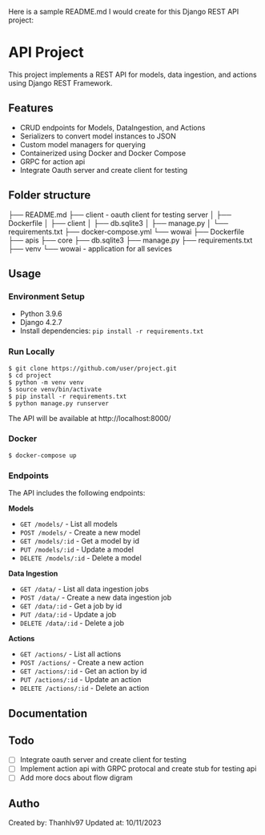 Here is a sample README.md I would create for this Django REST API project:

# API Project

This project implements a REST API for models, data ingestion, and actions using Django REST Framework.

## Features

- CRUD endpoints for Models, DataIngestion, and Actions
- Serializers to convert model instances to JSON
- Custom model managers for querying
- Containerized using Docker and Docker Compose
- GRPC for action api
- Integrate Oauth server and create client for testing

## Folder structure

├── README.md
├── client - oauth client for testing server
│   ├── Dockerfile
│   ├── client
│   ├── db.sqlite3
│   ├── manage.py
│   └── requirements.txt
├── docker-compose.yml
└── wowai
    ├── Dockerfile
    ├── apis
    ├── core
    ├── db.sqlite3
    ├── manage.py
    ├── requirements.txt
    ├── venv
    └── wowai - application for all sevices

## Usage

### Environment Setup

- Python 3.9.6
- Django 4.2.7
- Install dependencies: `pip install -r requirements.txt`

### Run Locally

```
$ git clone https://github.com/user/project.git
$ cd project
$ python -m venv venv
$ source venv/bin/activate
$ pip install -r requirements.txt
$ python manage.py runserver
```

The API will be available at http://localhost:8000/

### Docker

```
$ docker-compose up
```

### Endpoints

The API includes the following endpoints:

**Models**

- `GET /models/` - List all models
- `POST /models/` - Create a new model
- `GET /models/:id` - Get a model by id
- `PUT /models/:id` - Update a model
- `DELETE /models/:id` - Delete a model

**Data Ingestion**

- `GET /data/` - List all data ingestion jobs
- `POST /data/` - Create a new data ingestion job
- `GET /data/:id` - Get a job by id
- `PUT /data/:id` - Update a job
- `DELETE /data/:id` - Delete a job

**Actions**

- `GET /actions/` - List all actions
- `POST /actions/` - Create a new action
- `GET /actions/:id` - Get an action by id
- `PUT /actions/:id` - Update an action
- `DELETE /actions/:id` - Delete an action

## Documentation

## Todo

- [ ] Integrate oauth server and create client for testing
- [ ] Implement action api with GRPC protocal and create stub for testing api
- [ ] Add more docs about flow digram

## Autho

Created by: Thanhlv97
Updated at: 10/11/2023
